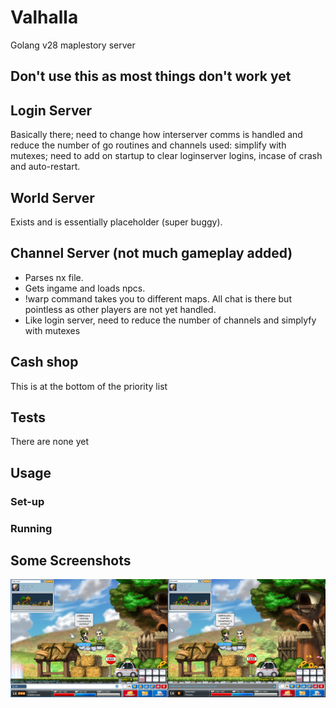 # Valhalla
Golang v28 maplestory server

## Don't use this as most things don't work yet

## Login Server
Basically there; need to change how interserver comms is handled and reduce the number of go routines and channels used: simplify with mutexes; need to add on startup to clear loginserver logins, incase of crash and auto-restart.

## World Server
Exists and is essentially placeholder (super buggy).

## Channel Server (not much gameplay added)
- Parses nx file. 
- Gets ingame and loads npcs. 
- !warp command takes you to different maps. All chat is there but pointless as other players are not yet handled.
- Like login server, need to reduce the number of channels and simplyfy with mutexes

## Cash shop
This is at the bottom of the priority list

## Tests
There are none yet

## Usage
### Set-up
### Running

## Some Screenshots

![Alt text](images/movement.png?raw=true "In Game")
